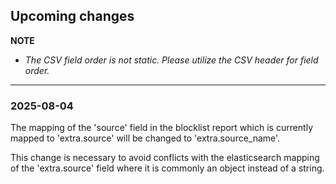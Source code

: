 ## Upcoming changes

**NOTE** 
  * *The CSV field order is not static.  Please utilize the CSV header for field order.*
    
---

### 2025-08-04 

The mapping of the 'source' field in the blocklist report which is currently mapped to 'extra.source' will be changed to 'extra.source_name'.

This change is necessary to avoid conflicts with the elasticsearch mapping of the 'extra.source' field where it is commonly an object instead of a string. 
